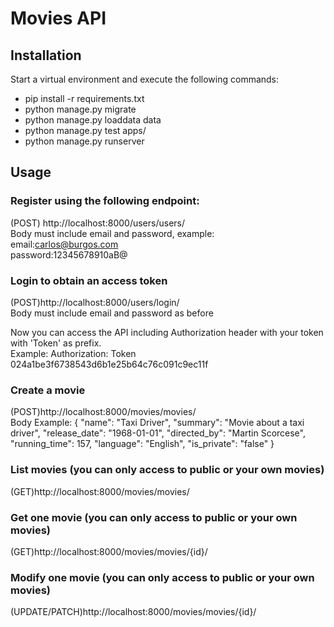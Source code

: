 # Movies API
## Installation
Start a virtual environment and execute the following commands:

- pip install -r requirements.txt
- python manage.py migrate
- python manage.py loaddata data
- python manage.py test apps/
- python manage.py runserver

## Usage
### Register using the following endpoint:  
(POST) http://localhost:8000/users/users/  
Body must include email and password, example:  
email:carlos@burgos.com  
password:12345678910aB@
### Login to obtain an access token
(POST)http://localhost:8000/users/login/  
Body must include email and password as before

Now you can access the API including Authorization header with your token with 'Token' as prefix.  
Example: Authorization: Token 024a1be3f6738543d6b1e25b64c76c091c9ec11f

### Create a movie
(POST)http://localhost:8000/movies/movies/  
Body Example:
{
    "name": "Taxi Driver",
    "summary": "Movie about a taxi driver",
    "release_date": "1968-01-01",
    "directed_by": "Martin Scorcese",
    "running_time": 157,
    "language": "English",
    "is_private": "false"
}
### List movies (you can only access to public or your own movies)
(GET)http://localhost:8000/movies/movies/
### Get one movie (you can only access to public or your own movies)
(GET)http://localhost:8000/movies/movies/{id}/
### Modify one movie (you can only access to public or your own movies)
(UPDATE/PATCH)http://localhost:8000/movies/movies/{id}/

